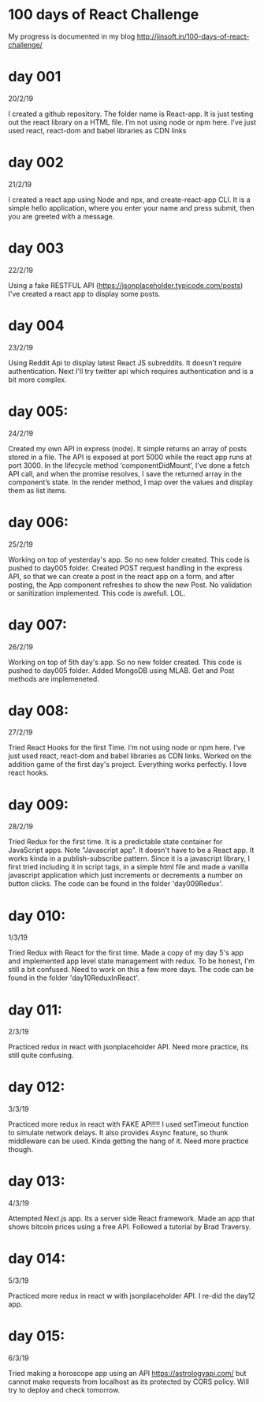 # 100 days of React Challenge

My progress is documented in my blog http://jinsoft.in/100-days-of-react-challenge/

# day 001
20/2/19

I created a github repository. The folder name is React-app. It is just testing out the react library on a HTML file. I’m not using node or npm here. I’ve just used react, react-dom and babel libraries as CDN links

# day 002
21/2/19

I created a react app using Node and npx, and create-react-app CLI. It is a simple hello application, where you enter your name and press submit, then you are greeted with a message.

# day 003
22/2/19

Using a fake RESTFUL API (https://jsonplaceholder.typicode.com/posts) I've created a react app to display some posts.

# day 004
23/2/19

Using Reddit Api to display latest React JS subreddits. It doesn't require authentication. Next I'll try twitter api which requires authentication and is a bit more complex.

# day 005: 
24/2/19

Created my own API in express (node). It simple returns an array of posts stored in a file. The API is exposed at port 5000 while the react app runs at port 3000. In the lifecycle method ‘componentDidMount’, I’ve done a fetch API call, and when the promise resolves, I save the returned array in the component’s state. In the render method, I map over the values and display them as list items.

# day 006: 
25/2/19

Working on top of yesterday's app. So no new folder created. This code is pushed to day005 folder. Created POST request handling in the express API, so that we can create a post in the react app on a form, and after posting, the App component refreshes to show the new Post. No validation or sanitization implemented. This code is awefull. LOL.

# day 007: 
26/2/19

Working on top of 5th day's app. So no new folder created. This code is pushed to day005 folder. Added MongoDB using MLAB. Get and Post methods are implemeneted.

# day 008: 
27/2/19

Tried React Hooks for the first Time. I’m not using node or npm here. I’ve just used react, react-dom and babel libraries as CDN links. Worked on the addition game of the first day's project. Everything works perfectly. I love react hooks.

# day 009: 
28/2/19

Tried Redux for the first time. It is a predictable state container for JavaScript apps. Note "Javascript app". It doesn't have to be a React app. It works kinda in a publish-subscribe pattern. Since it is a javascript library, I first tried including it in script tags, in a simple html file and made a vanilla javascript application which just increments or decrements a number on button clicks. The code can be found in the folder 'day009Redux'.

# day 010: 
1/3/19

Tried Redux with React for the first time. Made a copy of my day 5's app and implemented app level state management with redux. To be honest, I'm still a bit confused. Need to work on this a few more days. The code can be found in the folder 'day10ReduxInReact'.

# day 011: 
2/3/19

Practiced redux in react with jsonplaceholder API. Need more practice, its still quite confusing.

# day 012: 
3/3/19

Practiced more redux in react with FAKE API!!!! I used setTimeout function to simulate network delays. It also provides Async feature, so thunk middleware can be used. Kinda getting the hang of it. Need more practice though.

# day 013: 
4/3/19

Attempted Next.js app. Its a server side React framework. Made an app that shows bitcoin prices using a free API. Followed a tutorial by Brad Traversy.

# day 014: 
5/3/19

Practiced more redux in react w with jsonplaceholder API. I re-did the day12 app. 

# day 015: 
6/3/19

Tried making a horoscope app using an API https://astrologyapi.com/ but cannot make requests from localhost as its protected by CORS policy. Will try to deploy and check tomorrow.